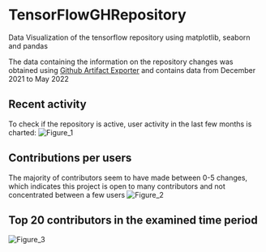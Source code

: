 # TensorFlowGHRepository
Data Visualization of the tensorflow repository using matplotlib, seaborn and pandas

The data containing the information on the repository changes was obtained using [Github Artifact Exporter](https://github.com/github/github-artifact-exporter) and contains data from December 2021 to May 2022
## Recent activity
To check if the repository is active, user activity in the last few months is charted:
![Figure_1](https://user-images.githubusercontent.com/11463566/179247234-343eae05-b86f-4b28-a7ce-f2a835b12b12.png)

## Contributions per users
The majority of contributors seem to have made between 0-5 changes, which indicates this project is open to many contributors and not concentrated between a few users
![Figure_2](https://user-images.githubusercontent.com/11463566/173918416-45f59589-0c71-45cf-b3d8-c4240d97fb98.png)

## Top 20 contributors in the examined time period

![Figure_3](https://user-images.githubusercontent.com/11463566/173919066-f0feacd8-d183-4837-8ff3-3bf27ca225f2.png)
